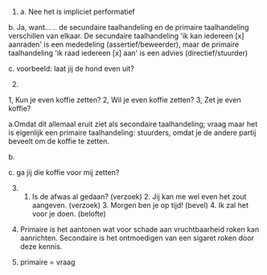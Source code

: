 1. a. Nee het is impliciet performatief

b. Ja, want...
.. de secundaire taalhandeling en de primaire taalhandeling verschillen van elkaar.
De secundaire taalhandeling 'ik kan iedereen [x] aanraden' is een mededeling (assertief/beweerder), maar de primaire taalhandeling 'ik raad iedereen [x] aan'  is een advies (directief/stuurder)

c. voorbeeld: laat jij de hond even uit?

2. 
1, Kun je even koffie zetten? 
2, Wil je even koffie zetten? 
3, Zet je even koffie?

a.Omdat dit allemaal eruit ziet als secondaire taalhandeling; vraag
maar het is eigenlijk een primaire taalhandeling: stuurders, omdat je de andere partij beveelt om de koffie te zetten.

b. 

c. ga jij die koffie voor mij zetten?


3. 1. Is de afwas al gedaan? (verzoek) 2. Jij kan me wel even het zout aangeven. (verzoek) 3. Morgen ben je op tijd! (bevel) 4. Ik zal het voor je doen. (belofte)


4. Primaire is het aantonen wat voor schade aan vruchtbaarheid roken kan aanrichten.
Secondaire is het ontmoedigen van een sigaret roken door deze kennis. 


5. primaire = vraag

